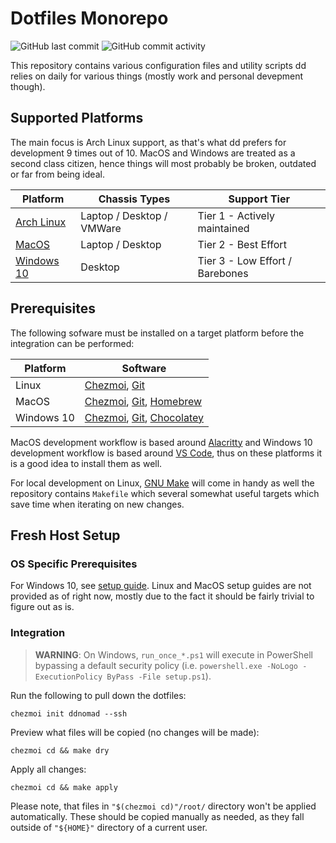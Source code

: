 Dotfiles Monorepo
=================
![GitHub last commit](https://img.shields.io/github/last-commit/ddnomad/dotfiles)
![GitHub commit activity](https://img.shields.io/github/commit-activity/w/ddnomad/dotfiles)

This repository contains various configuration files and utility scripts dd relies on daily
for various things (mostly work and personal devepment though).

Supported Platforms
-------------------
The main focus is Arch Linux support, as that's what dd prefers for development 9 times out
of 10. MacOS and Windows are treated as a second class citizen, hence things will most probably
be broken, outdated or far from being ideal.

| Platform                                               | Chassis Types             | Support Tier                    |
| ------------------------------------------------------ | ---------------------     | ------------------------------- |
| [Arch Linux](https://www.archlinux.org)                | Laptop / Desktop / VMWare | Tier 1 - Actively maintained    |
| [MacOS](https://www.apple.com/macos)                   | Laptop / Desktop          | Tier 2 - Best Effort            |
| [Windows 10](https://en.wikipedia.org/wiki/Windows_10) | Desktop                   | Tier 3 - Low Effort / Barebones |

Prerequisites
-------------
The following sofware must be installed on a target platform before the integration can be performed:

| Platform   | Software                                                                                               |
| ---------- | ------------------------------------------------------------------------------------------------------ |
| Linux      | [Chezmoi](https://www.chezmoi.io/), [Git](https://git-scm.com/)                                        |
| MacOS      | [Chezmoi](https://www.chezmoi.io/), [Git](https://git-scm.com/), [Homebrew](https://brew.sh)           |
| Windows 10 | [Chezmoi](https://www.chezmoi.io/), [Git](https://git-scm.com/), [Chocolatey](https://chocolatey.org/) |

MacOS development workflow is based around [Alacritty](https://github.com/alacritty/alacritty) and Windows 10 development
workflow is based around [VS Code](https://code.visualstudio.com/), thus on these platforms it is a good idea to install
them as well.

For local development on Linux, [GNU Make](https://www.gnu.org/software/make/) will come in handy as well the repository
contains `Makefile` which several somewhat useful targets which save time when iterating on new changes.

Fresh Host Setup
----------------
### OS Specific Prerequisites
For Windows 10, see [setup guide](./docs/setup/windows10_setup_guide.md). Linux and MacOS setup
guides are not provided as of right now, mostly due to the fact it should be fairly trivial to
figure out as is.

### Integration
> **WARNING**: On Windows, `run_once_*.ps1` will execute in PowerShell bypassing a default
> security policy (i.e. `powershell.exe -NoLogo -ExecutionPolicy ByPass -File setup.ps1`).

Run the following to pull down the dotfiles: 
```
chezmoi init ddnomad --ssh
```

Preview what files will be copied (no changes will be made):
```
chezmoi cd && make dry
```

Apply all changes:
```
chezmoi cd && make apply
```

Please note, that files in `"$(chezmoi cd)"/root/` directory won't be applied
automatically. These should be copied manually as needed, as they fall outside
of `"${HOME}"` directory of a current user.
